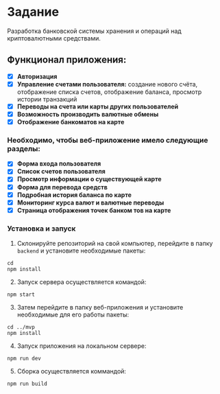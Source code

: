 # Задание

Разработка банковской системы хранения и операций над криптовалютными средствами.

## Функционал приложения:

*   [x] **Авторизация**
*   [x] **Управление счетами пользователя:** создание нового счёта, отображение списка  счетов, отображение баланса, просмотр истории транзакций
*   [x] **Переводы на счета или карты других пользователей**
*   [x] **Возможность производить валютные обмены**
*   [x] **Отображение банкоматов на карте**

### Необходимо, чтобы веб-приложение имело следующие разделы:
*   [x] **Форма входа пользователя**
*   [x] **Список счетов пользователя**
*   [x] **Просмотр информации о существующей карте**
*   [x] **Форма для перевода средств**
*   [x] **Подробная история баланса по карте**
*   [x] **Мониторинг курса валют и валютные переводы**
*   [x] **Страница отображения точек банком тов на карте**

### Установка и запуск

1.  Склонируйте репозиторий на свой компьютер, перейдите в папку `backend` и установите необходимые пакеты:
```shell
cd
npm install
```

2.  Запуск сервера осуществляется командой:
```shell
npm start
```

3.  Затем перейдите в папку веб-приложения и установите необходимые для его работы пакеты:
```shell
cd ../mvp
npm install
```
4. Запуск приложения на локальном сервере:
```shell
npm run dev
```
5. Сборка осуществляется коммандой:
```shell
npm run build
```
